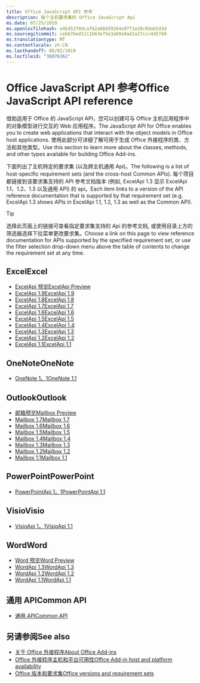```yaml
---
title: Office JavaScript API 参考
description: 每个主机要求集的 Office JavaScript Api
ms.date: 07/25/2019
ms.openlocfilehash: e4b45370dcaf82a60d39264a97f1e28c0dab543d
ms.sourcegitcommit: ceb67bed1111b63e75e3a69a9a42a27ccc4d5749
ms.translationtype: MT
ms.contentlocale: zh-CN
ms.lasthandoff: 08/02/2019
ms.locfileid: "36076362"
---
```

# <a name="office-javascript-api-reference"></a><span data-ttu-id="f899b-103">Office JavaScript API 参考</span><span class="sxs-lookup"><span data-stu-id="f899b-103">Office JavaScript API reference</span></span>

<span data-ttu-id="f899b-104">借助适用于 Office 的 JavaScript API，您可以创建可与 Office 主机应用程序中的对象模型进行交互的 Web 应用程序。</span><span class="sxs-lookup"><span data-stu-id="f899b-104">The JavaScript API for Office enables you to create web applications that interact with the object models in Office host applications.</span></span> <span data-ttu-id="f899b-105">使用此部分可详细了解可用于生成 Office 外接程序的类、方法和其他类型。</span><span class="sxs-lookup"><span data-stu-id="f899b-105">Use this section to learn more about the classes, methods, and other types available for building Office Add-ins.</span></span>

<span data-ttu-id="f899b-106">下面列出了主机特定的要求集 (以及跨主机通用 Api)。</span><span class="sxs-lookup"><span data-stu-id="f899b-106">The following is a list of host-specific requirement sets (and the cross-host Common APIs).</span></span> <span data-ttu-id="f899b-107">每个项目都链接到该要求集支持的 API 参考文档版本 (例如, ExcelApi 1.3 显示 ExcelApi 1.1、1.2、1.3 以及通用 API) 的 api。</span><span class="sxs-lookup"><span data-stu-id="f899b-107">Each item links to a version of the API reference documentation that is supported by that requirement set (e.g. ExcelApi 1.3 shows APIs in ExcelApi 1.1, 1.2, 1.3 as well as the Common API).</span></span>

> [!TIP]
> <span data-ttu-id="f899b-108">选择此页面上的链接可查看指定要求集支持的 Api 的参考文档, 或使用目录上方的筛选器选择下拉菜单更改要求集。</span><span class="sxs-lookup"><span data-stu-id="f899b-108">Choose a link on this page to view reference documentation for APIs supported by the specified requirement set, or use the filter selection drop-down menu above the table of contents to change the requirement set at any time.</span></span>

## <a name="excel"></a><span data-ttu-id="f899b-109">Excel</span><span class="sxs-lookup"><span data-stu-id="f899b-109">Excel</span></span>

- [<span data-ttu-id="f899b-110">ExcelApi 预览</span><span class="sxs-lookup"><span data-stu-id="f899b-110">ExcelApi Preview</span></span>](/javascript/api/excel?view=excel-js-preview)
- [<span data-ttu-id="f899b-111">ExcelApi 1.9</span><span class="sxs-lookup"><span data-stu-id="f899b-111">ExcelApi 1.9</span></span>](/javascript/api/excel?view=excel-js-1.9)
- [<span data-ttu-id="f899b-112">ExcelApi 1.8</span><span class="sxs-lookup"><span data-stu-id="f899b-112">ExcelApi 1.8</span></span>](/javascript/api/excel?view=excel-js-1.8)
- [<span data-ttu-id="f899b-113">ExcelApi 1.7</span><span class="sxs-lookup"><span data-stu-id="f899b-113">ExcelApi 1.7</span></span>](/javascript/api/excel?view=excel-js-1.7)
- [<span data-ttu-id="f899b-114">ExcelApi 1.6</span><span class="sxs-lookup"><span data-stu-id="f899b-114">ExcelApi 1.6</span></span>](/javascript/api/excel?view=excel-js-1.6)
- [<span data-ttu-id="f899b-115">ExcelApi 1.5</span><span class="sxs-lookup"><span data-stu-id="f899b-115">ExcelApi 1.5</span></span>](/javascript/api/excel?view=excel-js-1.5)
- [<span data-ttu-id="f899b-116">ExcelApi 1.4</span><span class="sxs-lookup"><span data-stu-id="f899b-116">ExcelApi 1.4</span></span>](/javascript/api/excel?view=excel-js-1.4)
- [<span data-ttu-id="f899b-117">ExcelApi 1.3</span><span class="sxs-lookup"><span data-stu-id="f899b-117">ExcelApi 1.3</span></span>](/javascript/api/excel?view=excel-js-1.3)
- [<span data-ttu-id="f899b-118">ExcelApi 1.2</span><span class="sxs-lookup"><span data-stu-id="f899b-118">ExcelApi 1.2</span></span>](/javascript/api/excel?view=excel-js-1.2)
- [<span data-ttu-id="f899b-119">ExcelApi 1.1</span><span class="sxs-lookup"><span data-stu-id="f899b-119">ExcelApi 1.1</span></span>](/javascript/api/excel?view=excel-js-1.1)

## <a name="onenote"></a><span data-ttu-id="f899b-120">OneNote</span><span class="sxs-lookup"><span data-stu-id="f899b-120">OneNote</span></span>

- [<span data-ttu-id="f899b-121">OneNote 1。1</span><span class="sxs-lookup"><span data-stu-id="f899b-121">OneNote 1.1</span></span>](/javascript/api/onenote?view=onenote-js-1.1)

## <a name="outlook"></a><span data-ttu-id="f899b-122">Outlook</span><span class="sxs-lookup"><span data-stu-id="f899b-122">Outlook</span></span>

- [<span data-ttu-id="f899b-123">邮箱预览</span><span class="sxs-lookup"><span data-stu-id="f899b-123">Mailbox Preview</span></span>](/javascript/api/outlook?view=outlook-js-preview)
- [<span data-ttu-id="f899b-124">Mailbox 1.7</span><span class="sxs-lookup"><span data-stu-id="f899b-124">Mailbox 1.7</span></span>](/javascript/api/outlook?view=outlook-js-1.7)
- [<span data-ttu-id="f899b-125">Mailbox 1.6</span><span class="sxs-lookup"><span data-stu-id="f899b-125">Mailbox 1.6</span></span>](/javascript/api/outlook?view=outlook-js-1.6)
- [<span data-ttu-id="f899b-126">Mailbox 1.5</span><span class="sxs-lookup"><span data-stu-id="f899b-126">Mailbox 1.5</span></span>](/javascript/api/outlook?view=outlook-js-1.5)
- [<span data-ttu-id="f899b-127">Mailbox 1.4</span><span class="sxs-lookup"><span data-stu-id="f899b-127">Mailbox 1.4</span></span>](/javascript/api/outlook?view=outlook-js-1.4)
- [<span data-ttu-id="f899b-128">Mailbox 1.3</span><span class="sxs-lookup"><span data-stu-id="f899b-128">Mailbox 1.3</span></span>](/javascript/api/outlook?view=outlook-js-1.3)
- [<span data-ttu-id="f899b-129">Mailbox 1.2</span><span class="sxs-lookup"><span data-stu-id="f899b-129">Mailbox 1.2</span></span>](/javascript/api/outlook?view=outlook-js-1.2)
- [<span data-ttu-id="f899b-130">Mailbox 1.1</span><span class="sxs-lookup"><span data-stu-id="f899b-130">Mailbox 1.1</span></span>](/javascript/api/outlook?view=outlook-js-1.1)

## <a name="powerpoint"></a><span data-ttu-id="f899b-131">PowerPoint</span><span class="sxs-lookup"><span data-stu-id="f899b-131">PowerPoint</span></span>

- [<span data-ttu-id="f899b-132">PowerPointApi 1。1</span><span class="sxs-lookup"><span data-stu-id="f899b-132">PowerPointApi 1.1</span></span>](/javascript/api/powerpoint?view=powerpoint-js-1.1)

## <a name="visio"></a><span data-ttu-id="f899b-133">Visio</span><span class="sxs-lookup"><span data-stu-id="f899b-133">Visio</span></span>

- [<span data-ttu-id="f899b-134">VisioApi 1。1</span><span class="sxs-lookup"><span data-stu-id="f899b-134">VisioApi 1.1</span></span>](/javascript/api/visio?view=visio-js-1.1)

## <a name="word"></a><span data-ttu-id="f899b-135">Word</span><span class="sxs-lookup"><span data-stu-id="f899b-135">Word</span></span>

- [<span data-ttu-id="f899b-136">Word 预览</span><span class="sxs-lookup"><span data-stu-id="f899b-136">Word Preview</span></span>](/javascript/api/word?view=word-js-preview)
- [<span data-ttu-id="f899b-137">WordApi 1.3</span><span class="sxs-lookup"><span data-stu-id="f899b-137">WordApi 1.3</span></span>](/javascript/api/word?view=word-js-1.3)
- [<span data-ttu-id="f899b-138">WordApi 1.2</span><span class="sxs-lookup"><span data-stu-id="f899b-138">WordApi 1.2</span></span>](/javascript/api/word?view=word-js-1.2)
- [<span data-ttu-id="f899b-139">WordApi 1.1</span><span class="sxs-lookup"><span data-stu-id="f899b-139">WordApi 1.1</span></span>](/javascript/api/word?view=word-js-1.1)

## <a name="common-api"></a><span data-ttu-id="f899b-140">通用 API</span><span class="sxs-lookup"><span data-stu-id="f899b-140">Common API</span></span>

- [<span data-ttu-id="f899b-141">通用 API</span><span class="sxs-lookup"><span data-stu-id="f899b-141">Common API</span></span>](/javascript/api/office?view=common-js)

## <a name="see-also"></a><span data-ttu-id="f899b-142">另请参阅</span><span class="sxs-lookup"><span data-stu-id="f899b-142">See also</span></span>

- [<span data-ttu-id="f899b-143">关于 Office 外接程序</span><span class="sxs-lookup"><span data-stu-id="f899b-143">About Office Add-ins</span></span>](/office/dev/add-ins/overview)
- [<span data-ttu-id="f899b-144">Office 外接程序主机和平台可用性</span><span class="sxs-lookup"><span data-stu-id="f899b-144">Office Add-in host and platform availability</span></span>](/office/dev/add-ins/overview/office-add-in-availability)
- [<span data-ttu-id="f899b-145">Office 版本和要求集</span><span class="sxs-lookup"><span data-stu-id="f899b-145">Office versions and requirement sets</span></span>](/office/dev/add-ins/develop/office-versions-and-requirement-sets)
